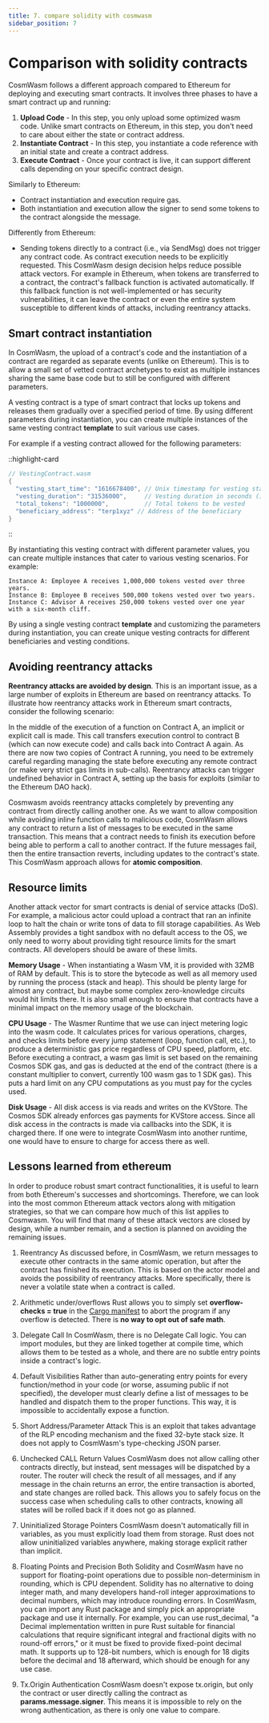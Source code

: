 ```yaml
---
title: 7. compare solidity with cosmwasm
sidebar_position: 7
---
```


# Comparison with solidity contracts
CosmWasm follows a different approach compared to Ethereum for deploying and executing smart contracts. It involves three phases to have a smart contract up and running:

1. **Upload Code** - In this step, you only upload some optimized wasm code. Unlike smart contracts on Ethereum, in this step, you don't need to care about either the state or contract address.
2. **Instantiate Contract** - In this step, you instantiate a code reference with an initial state and create a contract address.
3. **Execute Contract** - Once your contract is live, it can support different calls depending on your specific contract design.

Similarly to Ethereum:
- Contract instantiation and execution require gas.
- Both instantiation and execution allow the signer to send some tokens to the contract alongside the message.

Differently from Ethereum:
- Sending tokens directly to a contract (i.e., via SendMsg) does not trigger any contract code. As contract execution needs to be explicitly requested. This CosmWasm design decision helps reduce possible attack vectors. For example in Ethereum, when tokens are transferred to a contract, the contract's fallback function is activated automatically. If this fallback function is not well-implemented or has security vulnerabilities, it can leave the contract or even the entire system susceptible to different kinds of attacks, including reentrancy attacks.


## Smart contract instantiation
In CosmWasm, the upload of a contract's code and the instantiation of a contract are regarded as separate events (unlike on Ethereum). This is to allow a small set of vetted contract archetypes to exist as multiple instances sharing the same base code but to still be configured with different parameters.

A vesting contract is a type of smart contract that locks up tokens and releases them gradually over a specified period of time. By using different parameters during instantiation, you can create multiple instances of the same vesting contract **template** to suit various use cases.

For example if a vesting contract allowed for the following parameters:

::highlight-card

```rust
// VestingContract.wasm
{
  "vesting_start_time": "1616678400", // Unix timestamp for vesting start time
  "vesting_duration": "31536000",     // Vesting duration in seconds (1 year)
  "total_tokens": "1000000",          // Total tokens to be vested
  "beneficiary_address": "terp1xyz" // Address of the beneficiary
}
```

::

By instantiating this vesting contract with different parameter values, you can create multiple instances that cater to various vesting scenarios. For example:

    Instance A: Employee A receives 1,000,000 tokens vested over three years.
    Instance B: Employee B receives 500,000 tokens vested over two years.
    Instance C: Advisor A receives 250,000 tokens vested over one year with a six-month cliff.

By using a single vesting contract **template** and customizing the parameters during instantiation, you can create unique vesting contracts for different beneficiaries and vesting conditions.

## Avoiding reentrancy attacks
**Reentrancy attacks are avoided by design**. This is an important issue, as a large number of exploits in Ethereum are based on reentrancy attacks. To illustrate how reentrancy attacks work in Ethereum smart contracts, consider the following scenario:

In the middle of the execution of a function on Contract A, an implicit or explicit call is made. This call transfers execution control to contract B (which can now execute code) and calls back into Contract A again. As there are now two copies of Contract A running, you need to be extremely careful regarding managing the state before executing any remote contract (or make very strict gas limits in sub-calls). Reentrancy attacks can trigger undefined behavior in Contract A, setting up the basis for exploits (similar to the Ethereum DAO hack).

Cosmwasm avoids reentrancy attacks completely by preventing any contract from directly calling another one. As we want to allow composition while avoiding inline function calls to malicious code, CosmWasm allows any contract to return a list of messages to be executed in the same transaction. This means that a contract needs to finish its execution before being able to perform a call to another contract. If the future messages fail, then the entire transaction reverts, including updates to the contract's state. This CosmWasm approach allows for **atomic composition**.

## Resource limits
Another attack vector for smart contracts is denial of service attacks (DoS). For example, a malicious actor could upload a contract that ran an infinite loop to halt the chain or write tons of data to fill storage capabilities. As Web Assembly provides a tight sandbox with no default access to the OS, we only need to worry about providing tight resource limits for the smart contracts. All developers should be aware of these limits.

**Memory Usage** - When instantiating a Wasm VM, it is provided with 32MB of RAM by default. This is to store the bytecode as well as all memory used by running the process (stack and heap). This should be plenty large for almost any contract, but maybe some complex zero-knowledge circuits would hit limits there. It is also small enough to ensure that contracts have a minimal impact on the memory usage of the blockchain.

**CPU Usage** - The Wasmer Runtime that we use can inject metering logic into the wasm code. It calculates prices for various operations, charges, and checks limits before every jump statement (loop, function call, etc.), to produce a deterministic gas price regardless of CPU speed, platform, etc. Before executing a contract, a wasm gas limit is set based on the remaining Cosmos SDK gas, and gas is deducted at the end of the contract (there is a constant multiplier to convert, currently 100 wasm gas to 1 SDK gas). This puts a hard limit on any CPU computations as you must pay for the cycles used.

**Disk Usage** - All disk access is via reads and writes on the KVStore. The Cosmos SDK already enforces gas payments for KVStore access. Since all disk access in the contracts is made via callbacks into the SDK, it is charged there. If one were to integrate CosmWasm into another runtime, one would have to ensure to charge for access there as well.

## Lessons learned from ethereum
In order to produce robust smart contract functionalities, it is useful to learn from both Ethereum's successes and shortcomings. Therefore, we can look into the most common Ethereum attack vectors along with mitigation strategies, so that we can compare how much of this list applies to Cosmwasm. You will find that many of these attack vectors are closed by design, while a number remain, and a section is planned on avoiding the remaining issues.

1. Reentrancy
As discussed before, in CosmWasm, we return messages to execute other contracts in the same atomic operation, but after the contract has finished its execution. This is based on the actor model and avoids the possibility of reentrancy attacks. More specifically, there is never a volatile state when a contract is called.

2. Arithmetic under/overflows
Rust allows you to simply set **overflow-checks = true** in the <a href="https://doc.rust-lang.org/cargo/reference/manifest.html#the-profile-sections" target="_blank">Cargo manifest</a> to abort the program if any overflow is detected. There is **no way to opt out of safe math**.

3. Delegate Call
In CosmWasm, there is no Delegate Call logic. You can import modules, but they are linked together at compile time, which allows them to be tested as a whole, and there are no subtle entry points inside a contract's logic.

4. Default Visibilities
Rather than auto-generating entry points for every function/method in your code (or worse, assuming public if not specified), the developer must clearly define a list of messages to be handled and dispatch them to the proper functions. This way, it is impossible to accidentally expose a function.

5. Short Address/Parameter Attack
This is an exploit that takes advantage of the RLP encoding mechanism and the fixed 32-byte stack size. It does not apply to CosmWasm's type-checking JSON parser.

6. Unchecked CALL Return Values
CosmWasm does not allow calling other contracts directly, but instead, sent messages will be dispatched by a router. The router will check the result of all messages, and if any message in the chain returns an error, the entire transaction is aborted, and state changes are rolled back. This allows you to safely focus on the success case when scheduling calls to other contracts, knowing all states will be rolled back if it does not go as planned.

7. Uninitialized Storage Pointers
CosmWasm doesn't automatically fill in variables, as you must explicitly load them from storage. Rust does not allow uninitialized variables anywhere, making storage explicit rather than implicit.

8. Floating Points and Precision
Both Solidity and CosmWasm have no support for floating-point operations due to possible non-determinism in rounding, which is CPU dependent. Solidity has no alternative to doing integer math, and many developers hand-roll integer approximations to decimal numbers, which may introduce rounding errors. In CosmWasm, you can import any Rust package and simply pick an appropriate package and use it internally. For example, you can use rust_decimal, "a Decimal implementation written in pure Rust suitable for financial calculations that require significant integral and fractional digits with no round-off errors," or it must be fixed to provide fixed-point decimal math. It supports up to 128-bit numbers, which is enough for 18 digits before the decimal and 18 afterward, which should be enough for any use case.

9. Tx.Origin Authentication
CosmWasm doesn't expose tx.origin, but only the contract or user directly calling the contract as **params.message.signer**. This means it is impossible to rely on the wrong authentication, as there is only one value to compare.